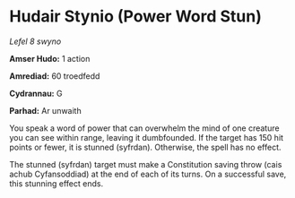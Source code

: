 # Hudair Stynio (Power Word Stun)

*Lefel 8 swyno*

**Amser Hudo:** 1 action

**Amrediad:** 60 troedfedd

**Cydrannau:** G

**Parhad:** Ar unwaith

You speak a word of power that can overwhelm the mind of one creature you can see within range, leaving it dumbfounded. If the target has 150 hit points or fewer, it is stunned (syfrdan). Otherwise, the spell has no effect.

The stunned (syfrdan) target must make a Constitution saving throw (cais achub Cyfansoddiad) at the end of each of its turns. On a successful save, this stunning effect ends.
